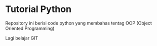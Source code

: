 # Tutorial Python

Repository ini berisi code python yang membahas tentag OOP (Object Oriented Programming)

Lagi belajar GIT